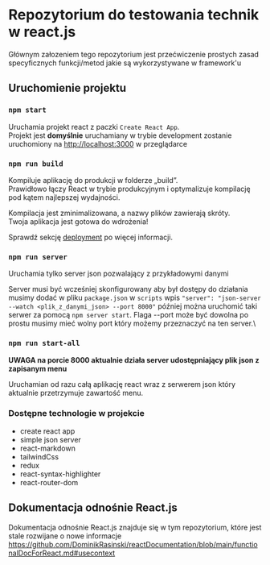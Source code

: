 # Repozytorium do testowania technik w react.js

Głównym załozeniem tego repozytorium jest przećwiczenie prostych zasad specyficznych funkcji/metod jakie są wykorzystywane w framework'u

## Uruchomienie projektu

### `npm start`

Uruchamia projekt react z paczki `Create React App`.\
Projekt jest **domyślnie** uruchamiany w trybie development zostanie uruchomiony na [http://localhost:3000](http://localhost:3000) w przeglądarce

### `npm run build`

Kompiluje aplikację do produkcji w folderze „build”.\
Prawidłowo łączy React w trybie produkcyjnym i optymalizuje kompilację pod kątem najlepszej wydajności.

Kompilacja jest zminimalizowana, a nazwy plików zawierają skróty.\
Twoja aplikacja jest gotowa do wdrożenia!

Sprawdź sekcję [deployment](https://facebook.github.io/create-react-app/docs/deployment) po więcej informacji.

### `npm run server`

Uruchamia tylko server json pozwalający z przykładowymi danymi

Server musi być wcześniej skonfigurowany aby był dostępy do działania musimy dodać w pliku `package.json` w `scripts` wpis `"server": "json-server --watch <plik_z_danymi_json> --port 8000"` później można uruchomić taki serwer za pomocą `npm server start`. Flaga --port może być dowolna po prostu musimy mieć wolny port który możemy przeznaczyć na ten server.\

### `npm run start-all`

**UWAGA na porcie 8000 aktualnie działa server udostępniający plik json z zapisanym menu**

Uruchamian od razu całą aplikację react wraz z serwerem json który aktualnie przetrzymuje zawartość menu.

### Dostępne technologie w projekcie

- create react app
- simple json server
- react-markdown
- tailwindCss
- redux
- react-syntax-highlighter
- react-router-dom

## Dokumentacja odnośnie React.js

Dokumentacja odnośnie React.js znajduje się w tym repozytorium, które jest stale rozwijane o nowe informacje
https://github.com/DominikRasinski/reactDocumentation/blob/main/functionalDocForReact.md#usecontext
